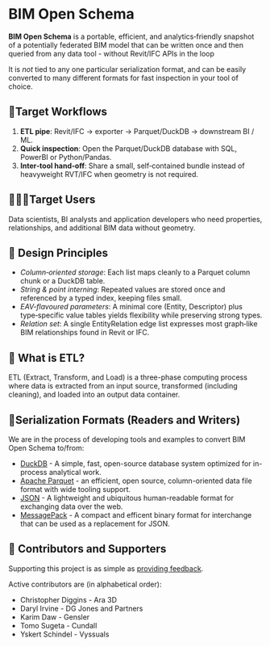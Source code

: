 # BIM Open Schema 

**BIM Open Schema** is a portable, efficient, and analytics‑friendly snapshot of a potentially federated BIM model that can be written 
once and then queried from any data tool - without Revit/IFC APIs in the loop

It is *not* tied to any one particular serialization format, and can be easily converted to many different formats for fast inspection 
in your tool of choice. 

## 🎯Target Workflows

1. **ETL pipe**: Revit/IFC → exporter → Parquet/DuckDB → downstream BI / ML.
2. **Quick inspection**: Open the Parquet/DuckDB database with SQL, PowerBI or Python/Pandas.
3. **Inter‑tool hand‑off**: Share a small, self‑contained bundle instead of heavyweight RVT/IFC when geometry is not required.

## 🧑‍🤝‍🧑Target Users

Data scientists, BI analysts and application developers who need properties, relationships, and additional BIM data without 
geometry. 

## 📐 Design Principles

- _Column‑oriented storage_: Each list maps cleanly to a Parquet column chunk or a DuckDB table.
- _String & point interning_: Repeated values are stored once and referenced by a typed index, keeping files small.
- _EAV‑flavoured parameters_: A minimal core (Entity, Descriptor) plus type‑specific value tables yields flexibility while preserving strong types.
- _Relation set_: A single EntityRelation edge list expresses most graph‑like BIM relationships found in Revit or IFC.

## 🤔 What is ETL? 

ETL (Extract, Transform, and Load) is a three-phase computing process where data is extracted from an input source, transformed (including cleaning), and loaded into an output data container.

## 📝Serialization Formats (Readers and Writers) 

We are in the process of developing tools and examples to convert BIM Open Schema to/from:

- [DuckDB](https://duckdb.org/) - A simple, fast, open-source database system optimized for in-process analytical work.
- [Apache Parquet](https://parquet.apache.org/) - an efficient, open source, column-oriented data file format with wide tooling support.
- [JSON](https://json.org) - A lightweight and ubiquitous human-readable format for exchanging data over the web.
- [MessagePack](https://msgpack.org/) - A compact and efficent binary format for interchange that can be used as a replacement for JSON.

## 👥 Contributors and Supporters

Supporting this project is as simple as [providing feedback](https://github.com/ara3d/bim-open-schema/issues/new?template=feedback.md).

Active contributors are (in alphabetical order): 

* Christopher Diggins - Ara 3D
* Daryl Irvine - DG Jones and Partners 
* Karim Daw - Gensler
* Tomo Sugeta - Cundall
* Yskert Schindel - Vyssuals

